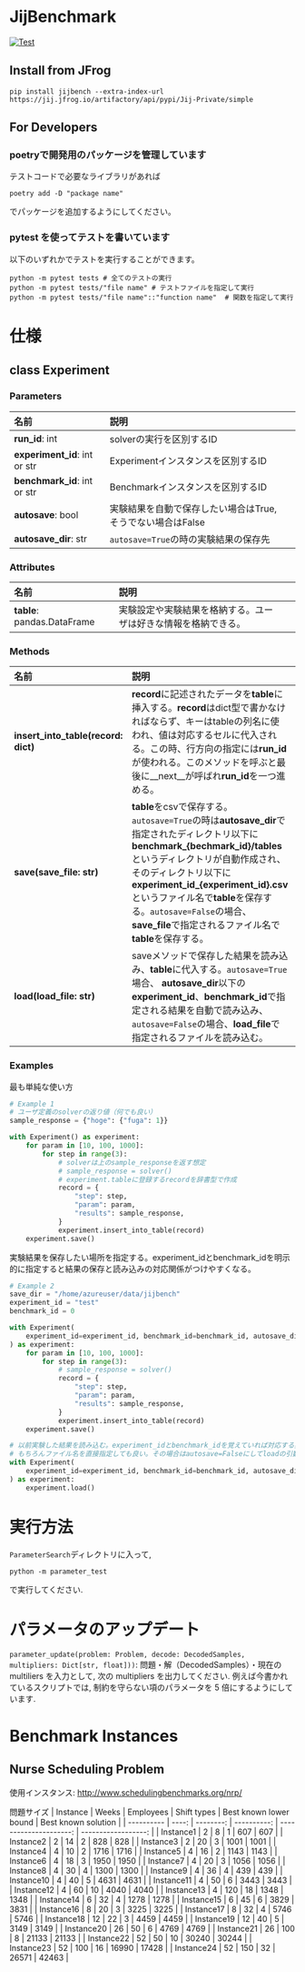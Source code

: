 # JijBenchmark

[![Test](https://github.com/Jij-Inc/JijBenchmark/actions/workflows/python-test.yml/badge.svg)](https://github.com/Jij-Inc/JijBenchmark/actions/workflows/python-test.yml)
## Install from JFrog
```shell
pip install jijbench --extra-index-url https://jij.jfrog.io/artifactory/api/pypi/Jij-Private/simple
```

## For Developers

### poetryで開発用のパッケージを管理しています

テストコードで必要なライブラリがあれば

```shell
poetry add -D "package name"
```

でパッケージを追加するようにしてください。

### pytest を使ってテストを書いています

以下のいずれかでテストを実行することができます。

```shell
python -m pytest tests # 全てのテストの実行
python -m pytest tests/"file name" # テストファイルを指定して実行
python -m pytest tests/"file name"::"function name"  # 関数を指定して実行
```



# 仕様
## **class Experiment**
### **Parameters**
|名前|説明||
|:---|:---|:---|
|**run_id**: int|solverの実行を区別するID|
|**experiment_id**: int or str |Experimentインスタンスを区別するID|
|**benchmark_id**: int or str|Benchmarkインスタンスを区別するID|
|**autosave**: bool|実験結果を自動で保存したい場合はTrue,そうでない場合はFalse|
|**autosave_dir**: str|`autosave=True`の時の実験結果の保存先|

### **Attributes**
|名前|説明||
|:---|:---|:---|
|**table**: pandas.DataFrame|実験設定や実験結果を格納する。ユーザは好きな情報を格納できる。||

### **Methods**
|名前|説明||
|:---|:---|:---|
|**insert_into_table(record: dict)**|**record**に記述されたデータを**table**に挿入する。**record**はdict型で書かなければならず、キーはtableの列名に使われ、値は対応するセルに代入される。この時、行方向の指定には**run_id**が使われる。このメソッドを呼ぶと最後に__next__が呼ばれ**run_id**を一つ進める。||
|**save(save_file: str)**|**table**をcsvで保存する。`autosave=True`の時は**autosave_dir**で指定されたディレクトリ以下に**benchmark_{bechmark_id}/tables**というディレクトリが自動作成され、そのディレクトリ以下に**experiment_id_{experiment_id}.csv**というファイル名で**table**を保存する。`autosave=False`の場合、**save_file**で指定されるファイル名で**table**を保存する。
|**load(load_file: str)**|saveメソッドで保存した結果を読み込み、**table**に代入する。`autosave=True`場合、 **autosave_dir**以下の**experiment_id**、**benchmark_id**で指定される結果を自動で読み込み、`autosave=False`の場合、**load_file**で指定されるファイルを読み込む。||

### **Examples**
最も単純な使い方
```python
# Example 1
# ユーザ定義のsolverの返り値（何でも良い）
sample_response = {"hoge": {"fuga": 1}}

with Experiment() as experiment:
    for param in [10, 100, 1000]:
        for step in range(3):
            # solverは上のsample_responseを返す想定
            # sample_response = solver()
            # experiment.tableに登録するrecordを辞書型で作成
            record = {
                "step": step,
                "param": param,
                "results": sample_response,
            }
            experiment.insert_into_table(record)
    experiment.save()

```
実験結果を保存したい場所を指定する。experiment_idとbenchmark_idを明示的に指定すると結果の保存と読み込みの対応関係がつけやすくなる。
```python
# Example 2
save_dir = "/home/azureuser/data/jijbench"
experiment_id = "test"
benchmark_id = 0

with Experiment(
    experiment_id=experiment_id, benchmark_id=benchmark_id, autosave_dir=save_dir
) as experiment:
    for param in [10, 100, 1000]:
        for step in range(3):
            # sample_response = solver()
            record = {
                "step": step,
                "param": param,
                "results": sample_response,
            }
            experiment.insert_into_table(record)
    experiment.save()

# 以前実験した結果を読み込む。experiment_idとbenchmark_idを覚えていれば対応する実験を読み込める。
# もちろんファイル名を直接指定しても良い。その場合はautosave=Falseにしてloadの引数でファイル名を指定する。
with Experiment(
    experiment_id=experiment_id, benchmark_id=benchmark_id, autosave_dir=save_dir
) as experiment:
    experiment.load()
```

# 実行方法

`ParameterSearch`ディレクトリに入って,

```
python -m parameter_test
```

で実行してください.

# パラメータのアップデート

`parameter_update(problem: Problem, decode: DecodedSamples, multipliers: Dict[str, float]))`: 問題・解（DecodedSamples）・現在の multiliers を入力として, 次の multipliers を出力してください. 例えば今書かれているスクリプトでは, 制約を守らない項のパラメータを 5 倍にするようにしています.



# Benchmark Instances
## Nurse Scheduling Problem
使用インスタンス: http://www.schedulingbenchmarks.org/nrp/

問題サイズ
| Instance   | Weeks | Employees | Shift types | Best known lower bound | Best known solution | 
| ---------- | ----: | --------: | ----------: | ---------------------: | ------------------: | 
| Instance1  | 2     | 8         | 1           | 607                    | 607                 | 
| Instance2  | 2     | 14        | 2           | 828                    | 828                 | 
| Instance3  | 2     | 20        | 3           | 1001                   | 1001                | 
| Instance4  | 4     | 10        | 2           | 1716                   | 1716                | 
| Instance5  | 4     | 16        | 2           | 1143                   | 1143                | 
| Instance6  | 4     | 18        | 3           | 1950                   | 1950                | 
| Instance7  | 4     | 20        | 3           | 1056                   | 1056                | 
| Instance8  | 4     | 30        | 4           | 1300                   | 1300                | 
| Instance9  | 4     | 36        | 4           | 439                    | 439                 | 
| Instance10 | 4     | 40        | 5           | 4631                   | 4631                | 
| Instance11 | 4     | 50        | 6           | 3443                   | 3443                | 
| Instance12 | 4     | 60        | 10          | 4040                   | 4040                | 
| Instance13 | 4     | 120       | 18          | 1348                   | 1348                | 
| Instance14 | 6     | 32        | 4           | 1278                   | 1278                | 
| Instance15 | 6     | 45        | 6           | 3829                   | 3831                | 
| Instance16 | 8     | 20        | 3           | 3225                   | 3225                | 
| Instance17 | 8     | 32        | 4           | 5746                   | 5746                | 
| Instance18 | 12    | 22        | 3           | 4459                   | 4459                | 
| Instance19 | 12    | 40        | 5           | 3149                   | 3149                | 
| Instance20 | 26    | 50        | 6           | 4769                   | 4769                | 
| Instance21 | 26    | 100       | 8           | 21133                  | 21133               | 
| Instance22 | 52    | 50        | 10          | 30240                  | 30244               | 
| Instance23 | 52    | 100       | 16          | 16990                  | 17428               | 
| Instance24 | 52    | 150       | 32          | 26571                  | 42463               | 
